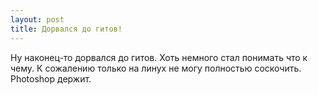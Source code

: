 ```yaml
---
layout: post
title: Дорвался до гитов!
---
```


Ну наконец-то дорвался до гитов. Хоть немного стал понимать что к чему. 
К сожалению только на линух не могу полностью соскочить. Photoshop держит.
